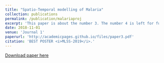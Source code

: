 ```yaml
---
title: "Spatio-Temporal modelling of Malaria"
collection: publications
permalink: /publication/malariaproj
excerpt: 'This paper is about the number 3. The number 4 is left for future work.'
date: 2018-11-01
venue: 'Journal 1'
paperurl: 'http://academicpages.github.io/files/paper3.pdf'
citation: 'BEST POSTER <i>MLSS-2019</i>.'
---
```

<!--This paper is about the number 3. The number 4 is left for future work. -->

[Download paper here](http://academicpages.github.io/files/paper3.pdf)

<!--Recommended citation: Kobby Panford-Quainoo, You. (2018). <i>Journal 1</i>. 1(3). -->
